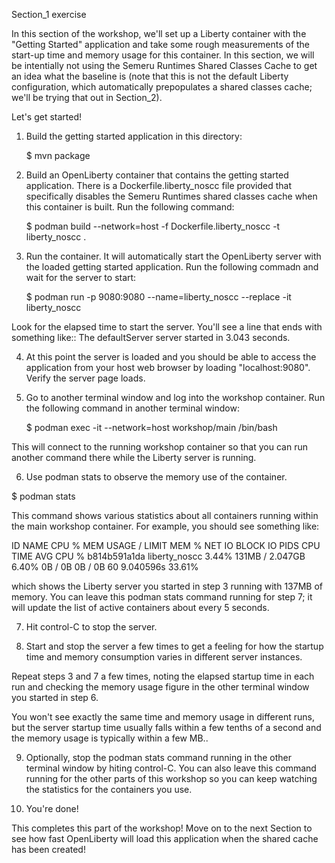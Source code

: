 Section_1 exercise

In this section of the workshop, we'll set up a Liberty container with the "Getting Started"
application and take some rough measurements of the start-up time and memory usage for this
container. In this section, we will be intentially not using the Semeru Runtimes Shared Classes
Cache to get an idea what the baseline is (note that this is not the default Liberty configuration,
which automatically prepopulates a shared classes cache; we'll be trying that out in Section_2).

Let's get started!

1. Build the getting started application in this directory:

	$ mvn package

2. Build an OpenLiberty container that contains the getting started application. There is
a Dockerfile.liberty_noscc file provided that specifically disables the Semeru Runtimes
shared classes cache when this container is built. Run the following command:

	$ podman build --network=host -f Dockerfile.liberty_noscc -t liberty_noscc .

3. Run the container. It will automatically start the OpenLiberty server with the
loaded getting started application. Run the following commadn and wait for the server
to start:

	$ podman run -p 9080:9080 --name=liberty_noscc --replace -it liberty_noscc

Look for the elapsed time to start the server. You'll see a line that ends with something like::
	The defaultServer server started in 3.043 seconds.

4. At this point the server is loaded and you should be able to access the application from your
host web browser by loading "localhost:9080". Verify the server page loads.

5. Go to another terminal window and log into the workshop container. Run the following command
in another terminal window:

	$ podman exec -it --network=host workshop/main /bin/bash

This will connect to the running workshop container so that you can run another command there
while the Liberty server is running.

6. Use podman stats to observe the memory use of the container.

$ podman stats

This command shows various statistics about all containers running within the main workshop
container. For example, you should see something like:

ID            NAME               CPU %       MEM USAGE / LIMIT  MEM %       NET IO      BLOCK IO    PIDS        CPU TIME    AVG CPU %
b814b591a1da  liberty_noscc  3.44%       131MB / 2.047GB    6.40%       0B / 0B     0B / 0B     60          9.040596s   33.61%

which shows the Liberty server you started in step 3 running with 137MB of memory. You can leave
this podman stats command running for step 7; it will update the list of active containers about
every 5 seconds.

7. Hit control-C to stop the server.

8. Start and stop the server a few times to get a feeling for how the startup time and memory
consumption varies in different server instances.

Repeat steps 3 and 7 a few times, noting the elapsed startup time in each run and checking the
memory usage figure in the other terminal window you started in step 6.

You won't see exactly the same time and memory usage in different runs, but the server startup time
usually falls within a few tenths of a second and the memory usage is typically within a few MB..

9. Optionally, stop the podman stats command running in the other terminal window by hiting
control-C. You can also leave this command running for the other parts of this workshop so
you can keep watching the statistics for the containers you use.

9. You're done! 

This completes this part of the workshop! Move on to the next Section to see how fast
OpenLiberty will load this application when the shared cache has been created!
